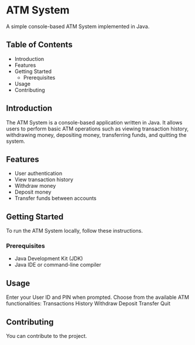# ATM System

A simple console-based ATM System implemented in Java.

## Table of Contents

- Introduction
- Features
- Getting Started
  - Prerequisites
- Usage
- Contributing

## Introduction

The ATM System is a console-based application written in Java. It allows users to perform basic ATM operations such as viewing transaction history, withdrawing money, depositing money, transferring funds, and quitting the system.

## Features

- User authentication
- View transaction history
- Withdraw money
- Deposit money
- Transfer funds between accounts

## Getting Started

To run the ATM System locally, follow these instructions.

### Prerequisites

- Java Development Kit (JDK)
- Java IDE or command-line compiler

## Usage
Enter your User ID and PIN when prompted.
Choose from the available ATM functionalities:
Transactions History
Withdraw
Deposit
Transfer
Quit
 ## Contributing
You can contribute to the project.